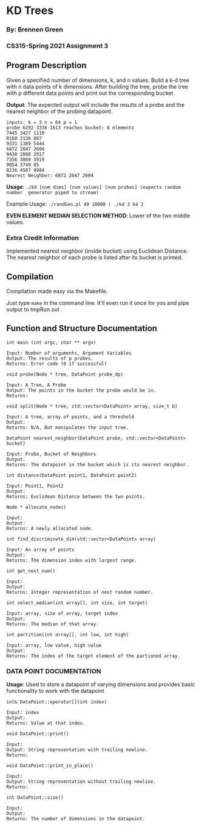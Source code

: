 # KD Trees
### By: Brennen Green
### CS315-Spring 2021 Assignment 3


## __Program Description__

Given a specified number of dimensions, k, and n values. Build a k-d tree with
n data points of k dimensions. After building the tree, probe the tree with
p different data points and print out the corresponding bucket

__Output__: The expected output will include the results of a probe 
and the nearest neighbor of the probing datapoint. 

```
inputs: k = 3 n = 64 p = 1
probe 6292 3336 1613 reaches bucket: 8 elements
7445 3427 1110 
8168 2136 887  
9331 1389 5444 
6872 2847 2604 
9438 2088 2017 
7356 3869 3919 
9054 3749 85   
8236 4587 4984 
Nearest Neighbor: 6872 2847 2604
```

__Usage__: `./kd [num dims] [num values] [num probes] (expects random number 
generator piped to stream)`

Example Usage: `./randGen.pl 49 10000 | ./kd 3 64 2`

__EVEN ELEMENT MEDIAN SELECTION METHOD__: Lower of the two middle values.

### __Extra Credit Information__

Implemented nearest neighbor (inside bucket) using Euclidean Distance.
The nearest neighbor of each probe is listed after its bucket is printed.

## __Compilation__

Compilation made easy via the Makefile.

Just type `make` in the command line. It'll even
run it once for you and pipe output to tmpRun.out .

## __Function and Structure Documentation__
`int main (int argc, char ** argv)`
```
Input: Number of arguments, Argument Variables
Output: The results of p probes.
Returns: Error code (0 if successful)
```
`void probe(Node * tree, DataPoint probe_dp)`
```
Input: A Tree, A Probe
Output: The points in the bucket the probe would be in.
Returns: 
```
`void split(Node * tree, std::vector<DataPoint> array, size_t b)`
```
Input: A tree, array of points, and a threshold
Output: 
Returns: N/A, But manipulates the input tree.
```
`DataPoint nearest_neighbor(DataPoint probe, std::vector<DataPoint> bucket)`
```
Input: Probe, Bucket of Neighbors
Output: 
Returns: The datapoint in the bucket which is its nearest neighbor.
```
`int distance(DataPoint point1, DataPoint point2)`
```
Input: Point1, Point2
Output: 
Returns: Euclidean Distance between the two points.
```
`Node * allocate_node()`
```
Input:
Output: 
Returns: A newly allocated node.
```
`int find_discriminate_dim(std::vector<DataPoint> array)`
```
Input: An array of points
Output: 
Returns: The dimension index with largest range.
```
`int get_next_num()`
```
Input: 
Output: 
Returns: Integer representation of next random number.
```
`int select_median(int array[], int size, int target)`
```
Input: array, size of array, target index
Output: 
Returns: The median of that array.
```
`int partition(int array[], int low, int high)`
```
Input: array, low value, high value
Output: 
Returns: The index of the target element of the partioned array.
```
### __DATA POINT DOCUMENTATION__
__Usage__: Used to store a datapoint of varying dimensions
and provides basic functionality to work with the datapoint

`int& DataPoint::operator[](int index)`
```
Input: index
Output: 
Returns: Value at that index.
```
`void DataPoint::print()`
```
Input: 
Output: String representation with trailing newline.
Returns: 
```
`void DataPoint::print_in_place()`
```
Input: 
Output: String representation without trailing newline.
Returns: 
```
`int DataPoint::size()`
```
Input: 
Output: 
Returns: The number of dimensions in the datapoint.
```